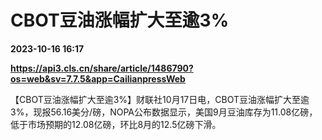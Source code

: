 # CBOT豆油涨幅扩大至逾3%

**2023-10-16 16:17**

**https://api3.cls.cn/share/article/1486790?os=web&sv=7.7.5&app=CailianpressWeb**

【CBOT豆油涨幅扩大至逾3%】财联社10月17日电，CBOT豆油涨幅扩大至逾3%，现报56.16美分/磅，NOPA公布数据显示，美国9月豆油库存为11.08亿磅，低于市场预期的12.08亿磅，环比8月的12.5亿磅下滑。